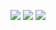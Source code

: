 ![](https://user-images.githubusercontent.com/26861387/65522827-4484b100-dee3-11e9-8c53-a99b5be1dab3.png)
![](https://user-images.githubusercontent.com/26861387/65522936-6f6f0500-dee3-11e9-992b-6bd89868c620.png)
![](https://user-images.githubusercontent.com/26861387/65523027-90cff100-dee3-11e9-98c6-73b5dc27e1d3.png)
